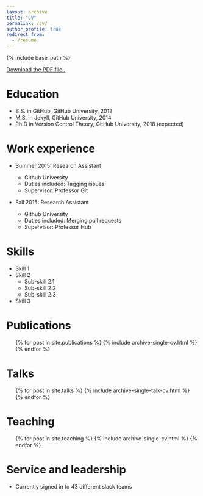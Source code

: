 ```yaml
---
layout: archive
title: "CV"
permalink: /cv/
author_profile: true
redirect_from:
  - /resume
---
```


{% include base_path %}

<p><a href="https://pengchihan.co/wp-content/uploads/2023/02/CV_ChiHanPeng.pdf"><object class="vanilla-pdf-embed" data="https://pengchihan.co/wp-content/uploads/2023/02/CV_ChiHanPeng.pdf#page=1&view=FitH" type="application/pdf" width="1100" height="4240">
    <p><a href="https://pengchihan.co/wp-content/uploads/2023/02/CV_ChiHanPeng.pdf">Download the PDF file .</a></p>
</object></a></p>

Education
======
* B.S. in GitHub, GitHub University, 2012
* M.S. in Jekyll, GitHub University, 2014
* Ph.D in Version Control Theory, GitHub University, 2018 (expected)

Work experience
======
* Summer 2015: Research Assistant
  * Github University
  * Duties included: Tagging issues
  * Supervisor: Professor Git

* Fall 2015: Research Assistant
  * Github University
  * Duties included: Merging pull requests
  * Supervisor: Professor Hub
  
Skills
======
* Skill 1
* Skill 2
  * Sub-skill 2.1
  * Sub-skill 2.2
  * Sub-skill 2.3
* Skill 3

Publications
======
  <ul>{% for post in site.publications %}
    {% include archive-single-cv.html %}
  {% endfor %}</ul>
  
Talks
======
  <ul>{% for post in site.talks %}
    {% include archive-single-talk-cv.html %}
  {% endfor %}</ul>
  
Teaching
======
  <ul>{% for post in site.teaching %}
    {% include archive-single-cv.html %}
  {% endfor %}</ul>
  
Service and leadership
======
* Currently signed in to 43 different slack teams
